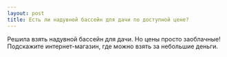 ```yaml
---
layout: post 
title: Есть ли надувной бассейн для дачи по доступной цене? 
--- 
```

Решила взять надувной бассейн для дачи. Но цены просто заоблачные! Подскажите интернет-магазин, где можно взять за небольшие деньги. 